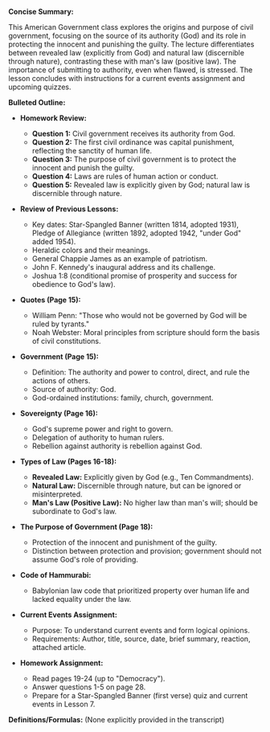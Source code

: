 **Concise Summary:**

This American Government class explores the origins and purpose of civil government, focusing on the source of its authority (God) and its role in protecting the innocent and punishing the guilty.  The lecture differentiates between revealed law (explicitly from God) and natural law (discernible through nature), contrasting these with man's law (positive law). The importance of submitting to authority, even when flawed, is stressed.  The lesson concludes with instructions for a current events assignment and upcoming quizzes.

**Bulleted Outline:**

* **Homework Review:**
    * **Question 1:** Civil government receives its authority from God.
    * **Question 2:** The first civil ordinance was capital punishment, reflecting the sanctity of human life.
    * **Question 3:** The purpose of civil government is to protect the innocent and punish the guilty.
    * **Question 4:** Laws are rules of human action or conduct.
    * **Question 5:** Revealed law is explicitly given by God; natural law is discernible through nature.

* **Review of Previous Lessons:**
    * Key dates: Star-Spangled Banner (written 1814, adopted 1931), Pledge of Allegiance (written 1892, adopted 1942, "under God" added 1954).
    * Heraldic colors and their meanings.
    * General Chappie James as an example of patriotism.
    * John F. Kennedy's inaugural address and its challenge.
    * Joshua 1:8 (conditional promise of prosperity and success for obedience to God's law).

* **Quotes (Page 15):**
    * William Penn: "Those who would not be governed by God will be ruled by tyrants."
    * Noah Webster: Moral principles from scripture should form the basis of civil constitutions.

* **Government (Page 15):**
    * Definition: The authority and power to control, direct, and rule the actions of others.
    * Source of authority: God.
    * God-ordained institutions: family, church, government.

* **Sovereignty (Page 16):**
    * God's supreme power and right to govern.
    * Delegation of authority to human rulers.
    * Rebellion against authority is rebellion against God.

* **Types of Law (Pages 16-18):**
    * **Revealed Law:** Explicitly given by God (e.g., Ten Commandments).
    * **Natural Law:** Discernible through nature, but can be ignored or misinterpreted.
    * **Man's Law (Positive Law):**  No higher law than man's will; should be subordinate to God's law.


* **The Purpose of Government (Page 18):**
    * Protection of the innocent and punishment of the guilty.
    * Distinction between protection and provision; government should not assume God's role of providing.

* **Code of Hammurabi:**
    * Babylonian law code that prioritized property over human life and lacked equality under the law.

* **Current Events Assignment:**
    * Purpose: To understand current events and form logical opinions.
    * Requirements: Author, title, source, date, brief summary, reaction, attached article.

* **Homework Assignment:**
    * Read pages 19-24 (up to "Democracy").
    * Answer questions 1-5 on page 28.
    * Prepare for a Star-Spangled Banner (first verse) quiz and current events in Lesson 7.


**Definitions/Formulas:** (None explicitly provided in the transcript)

